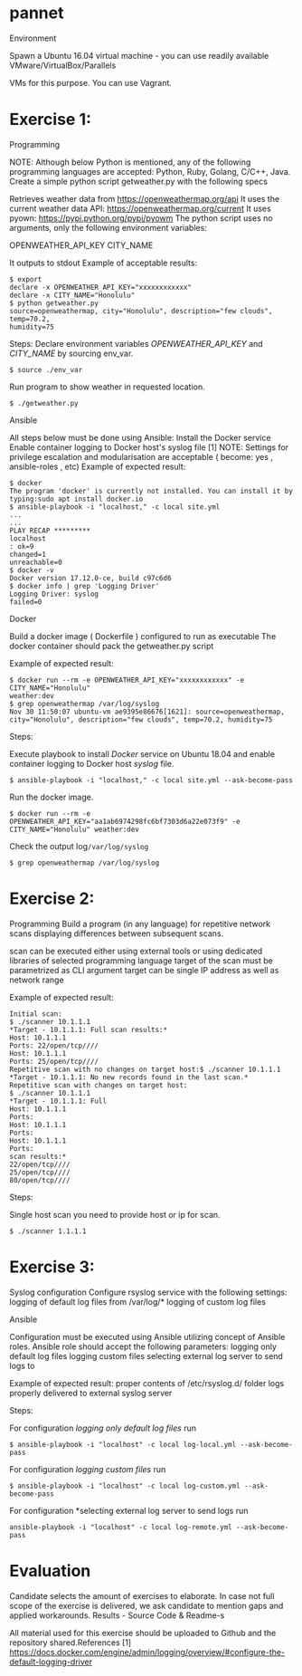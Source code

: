 # pannet

Environment

Spawn a Ubuntu 16.04 virtual machine - you can use readily available VMware/VirtualBox/Parallels

VMs for this purpose. You can use Vagrant.

# Exercise 1:

Programming

NOTE: Although below Python is mentioned, any of the following programming languages are
accepted: Python, Ruby, Golang, C/C++, Java.
Create a simple python script getweather.py with the following specs

 Retrieves weather data from https://openweathermap.org/api
 It uses the current weather data API: https://openweathermap.org/current
 It uses pyown: https://pypi.python.org/pypi/pyowm
 The python script uses no arguments, only the following environment variables:

 OPENWEATHER_API_KEY
 CITY_NAME

It outputs to stdout
Example of acceptable results:
```
$ export
declare -x OPENWEATHER_API_KEY="xxxxxxxxxxxx"
declare -x CITY_NAME="Honolulu"
$ python getweather.py
source=openweathermap, city="Honolulu", description="few clouds", temp=70.2,
humidity=75
```
Steps: 
Declare environment variables *OPENWEATHER_API_KEY* and *CITY_NAME* by sourcing env_var.
```
$ source ./env_var
```
Run program to show weather in requested location.
```
$ ./getweather.py
```
Ansible

All steps below must be done using Ansible:
 Install the Docker service
 Enable container logging to Docker host's syslog file [1]
NOTE: Settings for privilege escalation and modularisation are acceptable ( become: yes ,
ansible-roles , etc)
Example of expected result:

```
$ docker
The program 'docker' is currently not installed. You can install it by typing:sudo apt install docker.io
$ ansible-playbook -i "localhost," -c local site.yml
...
...
PLAY RECAP *********
localhost
: ok=9
changed=1
unreachable=0
$ docker -v
Docker version 17.12.0-ce, build c97c6d6
$ docker info | grep 'Logging Driver'
Logging Driver: syslog
failed=0
```
Docker

 Build a docker image ( Dockerfile ) configured to run as executable
 The docker container should pack the getweather.py script

Example of expected result:
```
$ docker run --rm -e OPENWEATHER_API_KEY="xxxxxxxxxxxx" -e CITY_NAME="Honolulu"
weather:dev
$ grep openweathermap /var/log/syslog
Nov 30 11:50:07 ubuntu-vm ae9395e86676[1621]: source=openweathermap,
city="Honolulu", description="few clouds", temp=70.2, humidity=75
```
Steps:

Execute playbook to install *Docker* service on Ubuntu 18.04 and enable container logging to Docker host *syslog* file.

```
$ ansible-playbook -i "localhost," -c local site.yml --ask-become-pass
```
Run the docker image.
```
$ docker run --rm -e OPENWEATHER_API_KEY="aa1ab6974298fc6bf7303d6a22e073f9" -e CITY_NAME="Honolulu" weather:dev
```
Check the output log`/var/log/syslog`
```
$ grep openweathermap /var/log/syslog
```

# Exercise 2:

Programming
Build a program (in any language) for repetitive network scans displaying differences between
subsequent scans.

 scan can be executed either using external tools or using dedicated libraries of selected
programming language
 target of the scan must be parametrized as CLI argument
 target can be single IP address as well as network range

Example of expected result:
```
Initial scan:
$ ./scanner 10.1.1.1
*Target - 10.1.1.1: Full scan results:*
Host: 10.1.1.1
Ports: 22/open/tcp////
Host: 10.1.1.1
Ports: 25/open/tcp////
Repetitive scan with no changes on target host:$ ./scanner 10.1.1.1
*Target - 10.1.1.1: No new records found in the last scan.*
Repetitive scan with changes on target host:
$ ./scanner 10.1.1.1
*Target - 10.1.1.1: Full
Host: 10.1.1.1
Ports:
Host: 10.1.1.1
Ports:
Host: 10.1.1.1
Ports:
scan results:*
22/open/tcp////
25/open/tcp////
80/open/tcp////
```

Steps:

Single host scan you need to provide host or ip for scan.

```
$ ./scanner 1.1.1.1

```
# Exercise 3:

Syslog configuration
Configure rsyslog service with the following settings:
 logging of default log files from /var/log/*
 logging of custom log files

Ansible

Configuration must be executed using Ansible utilizing concept of Ansible roles. Ansible role should
accept the following parameters:
 logging only default log files
 logging custom files
 selecting external log server to send logs to

Example of expected result:
 proper contents of /etc/rsyslog.d/ folder
 logs properly delivered to external syslog server

Steps:

For configuration *logging only default log files* run
```
$ ansible-playbook -i "localhost" -c local log-local.yml --ask-become-pass
```
For configuration *logging custom files* run
```
$ ansible-playbook -i "localhost" -c local log-custom.yml --ask-become-pass
```
For configuration *selecting external log server to send logs run
```
ansible-playbook -i "localhost" -c local log-remote.yml --ask-become-pass
```

# Evaluation

Candidate selects the amount of exercises to elaborate. In case not full scope of the exercise is
delivered, we ask candidate to mention gaps and applied workarounds.
Results - Source Code & Readme-s

All material used for this exercise should be uploaded to Github and the repository shared.References
[1] https://docs.docker.com/engine/admin/logging/overview/#configure-the-default-logging-driver
